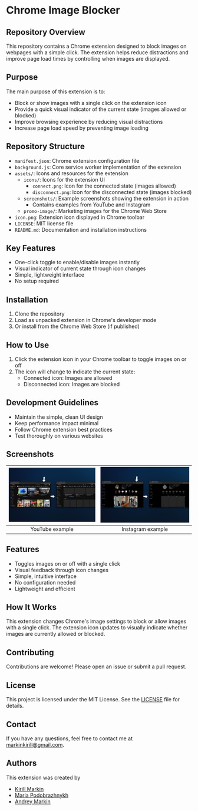 # Chrome Image Blocker

## Repository Overview
This repository contains a Chrome extension designed to block images on webpages with a simple click. The extension helps reduce distractions and improve page load times by controlling when images are displayed.

## Purpose
The main purpose of this extension is to:
- Block or show images with a single click on the extension icon
- Provide a quick visual indicator of the current state (images allowed or blocked)
- Improve browsing experience by reducing visual distractions
- Increase page load speed by preventing image loading

## Repository Structure
- `manifest.json`: Chrome extension configuration file
- `background.js`: Core service worker implementation of the extension
- `assets/`: Icons and resources for the extension
  - `icons/`: Icons for the extension UI
    - `connect.png`: Icon for the connected state (images allowed)
    - `disconnect.png`: Icon for the disconnected state (images blocked)
  - `screenshots/`: Example screenshots showing the extension in action
    - Contains examples from YouTube and Instagram
  - `promo-image/`: Marketing images for the Chrome Web Store
- `icon.png`: Extension icon displayed in Chrome toolbar
- `LICENSE`: MIT license file
- `README.md`: Documentation and installation instructions

## Key Features
- One-click toggle to enable/disable images instantly
- Visual indicator of current state through icon changes
- Simple, lightweight interface
- No setup required

## Installation
1. Clone the repository
2. Load as unpacked extension in Chrome's developer mode
3. Or install from the Chrome Web Store (if published)

## How to Use
1. Click the extension icon in your Chrome toolbar to toggle images on or off
2. The icon will change to indicate the current state:
   - Connected icon: Images are allowed
   - Disconnected icon: Images are blocked

## Development Guidelines
- Maintain the simple, clean UI design
- Keep performance impact minimal
- Follow Chrome extension best practices
- Test thoroughly on various websites

## Screenshots

| ![YouTube example](/assets/screenshots/screenshots-1.png) | ![Instagram example](/assets/screenshots/screenshots-2.png) |
|:---------------------------------------------:|:---------------------------------------------:|
| YouTube example                                  | Instagram example                                  |

## Features

- Toggles images on or off with a single click
- Visual feedback through icon changes
- Simple, intuitive interface
- No configuration needed
- Lightweight and efficient

## How It Works

This extension changes Chrome's image settings to block or allow images with a single click. The extension icon updates to visually indicate whether images are currently allowed or blocked.

## Contributing

Contributions are welcome! Please open an issue or submit a pull request.

## License

This project is licensed under the MIT License. See the [LICENSE](LICENSE) file for details.

## Contact

If you have any questions, feel free to contact me at [markinkirill@gmail.com](mailto:markinkirill@gmail.com).

## Authors

This extension was created by 
- [Kirill Markin](https://kirill-markin.com/)
- [Maria Podobrazhnykh](https://www.linkedin.com/in/maria-podobrazhnykh/)
- [Andrey Markin](https://andrey-markin.com/)
